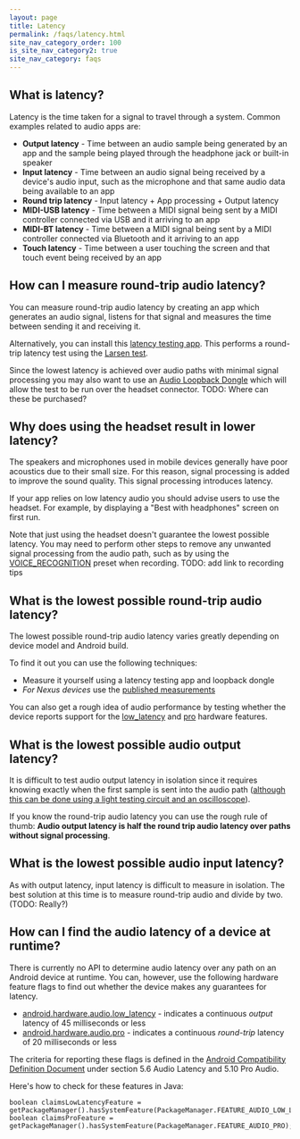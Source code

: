 ```yaml
---
layout: page
title: Latency
permalink: /faqs/latency.html
site_nav_category_order: 100
is_site_nav_category2: true
site_nav_category: faqs
---
```


## What is latency?

Latency is the time taken for a signal to travel through a system. Common examples related to audio apps are:

- **Output latency** - Time between an audio sample being generated by an app and the sample being played through the headphone jack or built-in speaker
- **Input latency** - Time between an audio signal being received by a device's audio input, such as the microphone and that same audio data being available to an app
- **Round trip latency** - Input latency + App processing + Output latency
- **MIDI-USB latency** - Time between a MIDI signal being sent by a MIDI controller connected via USB and it arriving to an app
- **MIDI-BT latency** - Time between a MIDI signal being sent by a MIDI controller connected via Bluetooth and it arriving to an app
- **Touch latency** - Time between a user touching the screen and that touch event being received by an app

## How can I measure round-trip audio latency?
You can measure round-trip audio latency by creating an app which generates an audio signal, listens for that signal and measures the time between sending it and receiving it.

Alternatively, you can install this [latency testing app](https://play.google.com/store/apps/details?id=org.drrickorang.loopback). This performs a round-trip latency test using the [Larsen test](https://source.android.com/devices/audio/latency_measure.html#larsenTest).

Since the lowest latency is achieved over audio paths with minimal signal processing you may also want to use an [Audio Loopback Dongle](https://source.android.com/devices/audio/latency_measure.html#loopback) which will allow the test to be run over the headset connector. TODO: Where can these be purchased?

## Why does using the headset result in lower latency?
The speakers and microphones used in mobile devices generally have poor acoustics due to their small size. For this reason, signal processing is added to improve the sound quality. This signal processing introduces latency.

If your app relies on low latency audio you should advise users to use the headset. For example, by displaying a "Best with headphones" screen on first run.

Note that just using the headset doesn't guarantee the lowest possible latency. You may need to perform other steps to remove any unwanted signal processing from the audio path, such as by using the [VOICE_RECOGNITION](TODO) preset when recording. TODO: add link to recording tips

## What is the lowest possible round-trip audio latency?
The lowest possible round-trip audio latency varies greatly depending on device model and Android build.

To find it out you can use the following techniques:

- Measure it yourself using a latency testing app and loopback dongle
- *For Nexus devices* use the [published measurements](https://source.android.com/devices/audio/latency_measurements.html)

You can also get a rough idea of audio performance by testing whether the device reports support for the [low_latency](http://developer.android.com/reference/android/content/pm/PackageManager.html#FEATURE_AUDIO_LOW_LATENCY) and [pro](http://developer.android.com/reference/android/content/pm/PackageManager.html#FEATURE_AUDIO_PRO) hardware features.

## What is the lowest possible audio output latency?
It is difficult to test audio output latency in isolation since it requires knowing exactly when the first sample is sent into the audio path ([although this can be done using a light testing circuit and an oscilloscope](https://source.android.com/devices/audio/testing_circuit.html)).

If you know the round-trip audio latency you can use the rough rule of thumb: **Audio output latency is half the round trip audio latency over paths without signal processing**.

## What is the lowest possible audio input latency?
As with output latency, input latency is difficult to measure in isolation. The best solution at this time is to measure round-trip audio and divide by two. (TODO: Really?)

## How can I find the audio latency of a device at runtime?
There is currently no API to determine audio latency over any path on an Android device at runtime. You can, however, use the following hardware feature flags to find out whether the device makes any guarantees for latency.

- [android.hardware.audio.low_latency](http://developer.android.com/reference/android/content/pm/PackageManager.html#FEATURE_AUDIO_LOW_LATENCY) - indicates a continuous *output* latency of 45 milliseconds or less
- [android.hardware.audio.pro](http://developer.android.com/reference/android/content/pm/PackageManager.html#FEATURE_AUDIO_PRO) - indicates a continuous *round-trip* latency of 20 milliseconds or less

The criteria for reporting these flags is defined in the [Android Compatibility Definition Document](http://static.googleusercontent.com/media/source.android.com/en//compatibility/android-cdd.pdf) under section 5.6 Audio Latency and 5.10 Pro Audio.

Here's how to check for these features in Java:

    boolean claimsLowLatencyFeature = getPackageManager().hasSystemFeature(PackageManager.FEATURE_AUDIO_LOW_LATENCY);
    boolean claimsProFeature = getPackageManager().hasSystemFeature(PackageManager.FEATURE_AUDIO_PRO);
